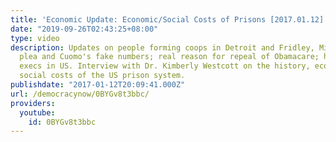 ```yaml
---
title: 'Economic Update: Economic/Social Costs of Prisons [2017.01.12]'
date: "2019-09-26T02:43:25+08:00"
type: video
description: Updates on people forming coops in Detroit and Fridley, Minn; VW's guilty
  plea and Cuomo's fake numbers; real reason for repeal of Obamacare; highest paid
  execs in US. Interview with Dr. Kimberly Westcott on the history, economics, and
  social costs of the US prison system.
publishdate: "2017-01-12T20:09:41.000Z"
url: /democracynow/0BYGv8t3bbc/
providers:
  youtube:
    id: 0BYGv8t3bbc
---
```

